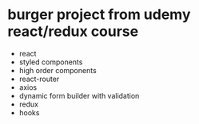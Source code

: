 # burger project from udemy react/redux course


- react
- styled components
- high order components
- react-router
- axios
- dynamic form builder with validation
- redux
- hooks
